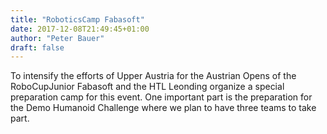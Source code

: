 ```yaml
---
title: "RoboticsCamp Fabasoft"
date: 2017-12-08T21:49:45+01:00
author: "Peter Bauer"
draft: false
---
```

To intensify the efforts of Upper Austria for the Austrian Opens of the RoboCupJunior Fabasoft and the HTL Leonding organize a special preparation camp for this event. One important part is the preparation for the Demo Humanoid Challenge where we plan to have three teams to take part.
